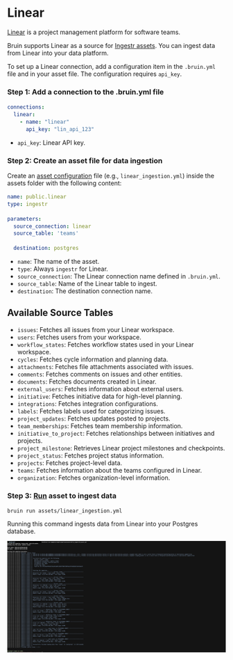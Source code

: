# Linear
[Linear](https://linear.app/) is a project management platform for software teams.

Bruin supports Linear as a source for [Ingestr assets](/assets/ingestr). You can ingest data from Linear into your data platform.

To set up a Linear connection, add a configuration item in the `.bruin.yml` file and in your asset file. The configuration requires `api_key`.

### Step 1: Add a connection to the .bruin.yml file
```yaml
connections:
  linear:
    - name: "linear"
      api_key: "lin_api_123"
```
- `api_key`: Linear API key.

### Step 2: Create an asset file for data ingestion
Create an [asset configuration](/assets/ingestr#asset-structure) file (e.g., `linear_ingestion.yml`) inside the assets folder with the following content:
```yaml
name: public.linear
type: ingestr

parameters:
  source_connection: linear
  source_table: 'teams'

  destination: postgres
```
- `name`: The name of the asset.
- `type`: Always `ingestr` for Linear.
- `source_connection`: The Linear connection name defined in `.bruin.yml`.
- `source_table`: Name of the Linear table to ingest.
- `destination`: The destination connection name.

## Available Source Tables

- `issues`: Fetches all issues from your Linear workspace.
- `users`: Fetches users from your workspace.
- `workflow_states`: Fetches workflow states used in your Linear workspace.
- `cycles`: Fetches cycle information and planning data.
- `attachments`: Fetches file attachments associated with issues.
- `comments`: Fetches comments on issues and other entities.
- `documents`: Fetches documents created in Linear.
- `external_users`: Fetches information about external users.
- `initiative`: Fetches initiative data for high-level planning.
- `integrations`: Fetches integration configurations.
- `labels`: Fetches labels used for categorizing issues.
- `project_updates`: Fetches updates posted to projects.
- `team_memberships`: Fetches team membership information.
- `initiative_to_project`: Fetches relationships between initiatives and projects.
- `project_milestone`: Retrieves Linear project milestones and checkpoints.
- `project_status`: Fetches project status information.
- `projects`: Fetches project-level data.
- `teams`: Fetches information about the teams configured in Linear.
- `organization`: Fetches organization-level information.

### Step 3: [Run](/commands/run) asset to ingest data
```
bruin run assets/linear_ingestion.yml
```
Running this command ingests data from Linear into your Postgres database.

<img alt="Linear" src="./media/linear_ingestion.png">
